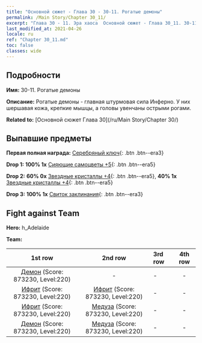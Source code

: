 ```yaml
---
title: "Основной сюжет - Глава 30 - 30-11. Рогатые демоны"
permalink: /Main Story/Chapter 30_11/
excerpt: "Глава 30 - 11. Эра хаоса  Основной сюжет - Глава 30_11. 30-11. Рогатые демоны"
last_modified_at: 2021-04-26
locale: ru
ref: "Chapter 30_11.md"
toc: false
classes: wide
---
```


## Подробности

 **Имя:** 30-11. Рогатые демоны

 **Описание:** Рогатые демоны - главная штурмовая сила Инферно. У них шершавая кожа, крепкие мышцы, а головы увенчаны острыми рогами.

 **Related to:** [Основной сюжет Глава 30](/ru/Main Story/Chapter 30/)

## Выпавшие предметы

 **Первая полная награда:** [Серебряный ключ](/ItemsRU/con_693/){: .btn .btn--era3}

 **Drop 1:** **100% 1x** [Сияющие самоцветы +5](/ItemsRU/mat_100/){: .btn .btn--era5}

 **Drop 2:** **60% 0x** [Звездные кристаллы +4](/ItemsRU/mat_94/){: .btn .btn--era5}, **40% 1x** [Звездные кристаллы +4](/ItemsRU/mat_94/){: .btn .btn--era5}

 **Drop 3:** **100% 1x** [Свиток заклинания](/ItemsRU/con_694/){: .btn .btn--era3}


## Fight against Team
 **Hero:** h_Adelaide

 **Team:**


  | 1st row | 2nd row | 3rd row | 4th row |
  |:----:|:----:|:----|:----:|
  | [Демон](/ru/units/Demon/) (Score: 873230, Level:220)  | - | - | - |
  | [Ифрит](/ru/units/Efreeti/) (Score: 873230, Level:220)  | [Ифрит](/ru/units/Efreeti/) (Score: 873230, Level:220)  | - | - |
  | [Ифрит](/ru/units/Efreeti/) (Score: 873230, Level:220)  | [Медуза](/ru/units/Medusa/) (Score: 873230, Level:220)  | - | - |
  | [Демон](/ru/units/Demon/) (Score: 873230, Level:220)  | [Медуза](/ru/units/Medusa/) (Score: 873230, Level:220)  | - | - |


